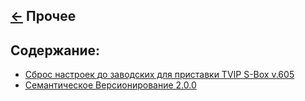[&larr;](../readme.md "Шпаргалка") Прочее
-----------------------------------------

## <a name="content"></a> Содержание:

- [Сброс настроек до заводских для приставки TVIP S-Box v.605](factory-reset-for-tvip-s-box-v-605.md "Сброс настроек до заводских для приставки TVIP S-Box v.605")
- [Семантическое Версионирование 2.0.0](semantic-versioning-2-0-0.md "Семантическое Версионирование 2.0.0")